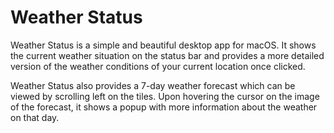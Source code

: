 # Weather Status

Weather Status is a simple and beautiful desktop app for macOS. It shows the current weather situation on the status bar and provides a more detailed version of the weather conditions of your current location once clicked.

Weather Status also provides a 7-day weather forecast which can be viewed by scrolling left on the tiles. Upon hovering the cursor on the image of the forecast, it shows a popup with more information about the weather on that day.
